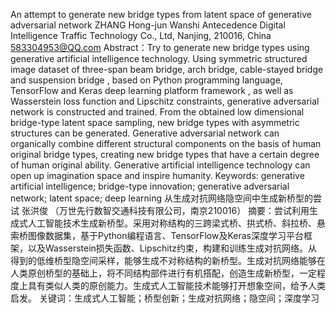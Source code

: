 An attempt to generate new bridge types from latent space of generative adversarial network
ZHANG Hong-jun
Wanshi Antecedence Digital Intelligence Traffic Technology Co., Ltd, Nanjing, 210016, China
583304953@QQ.com
Abstract：Try to generate new bridge types using generative artificial intelligence technology. Using symmetric structured image dataset of three-span beam bridge, arch bridge, cable-stayed bridge and suspension bridge , based on Python programming language, TensorFlow and Keras deep learning platform framework , as well as Wasserstein loss function and Lipschitz constraints, generative adversarial network is constructed and trained. From the obtained low dimensional bridge-type latent space sampling, new bridge types with asymmetric structures can be generated. Generative adversarial network can organically combine different structural components on the basis of human original bridge types, creating new bridge types that have a certain degree of human original ability. Generative artificial intelligence technology can open up imagination space and inspire humanity. 
Keywords: generative artificial intelligence; bridge-type innovation; generative adversarial network; latent space; deep learning
从生成对抗网络隐空间中生成新桥型的尝试
张洪俊
（万世先行数智交通科技有限公司，南京210016）
摘要：尝试利用生成式人工智能技术生成新桥型。采用对称结构的三跨梁式桥、拱式桥、斜拉桥、悬索桥图像数据集，基于Python编程语言、TensorFlow及Keras深度学习平台框架，以及Wasserstein损失函数、Lipschitz约束，构建和训练生成对抗网络。从得到的低维桥型隐空间采样，能够生成不对称结构的新桥型。生成对抗网络能够在人类原创桥型的基础上，将不同结构部件进行有机搭配，创造生成新桥型，一定程度上具有类似人类的原创能力。生成式人工智能技术能够打开想象空间，给予人类启发。
关键词：生成式人工智能；桥型创新；生成对抗网络；隐空间；深度学习

